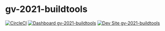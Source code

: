 # gv-2021-buildtools

[![CircleCI](https://circleci.com/gh/geraldvillorente/gv-2021-buildtools.svg?style=shield)](https://circleci.com/gh/geraldvillorente/gv-2021-buildtools)
[![Dashboard gv-2021-buildtools](https://img.shields.io/badge/dashboard-gv_2021_buildtools-yellow.svg)](https://dashboard.pantheon.io/sites/a7d4454d-5541-45d1-8042-807221611903#dev/code)
[![Dev Site gv-2021-buildtools](https://img.shields.io/badge/site-gv_2021_buildtools-blue.svg)](http://dev-gv-2021-buildtools.pantheonsite.io/)